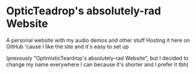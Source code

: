 # OpticTeadrop's absolutely-rad Website
A personal website with my audio demos and other stuff
Hosting it here on GitHub 'cause I like the site and it's easy to set up

(prevously "OptimisticTeardrop's absolutely-rad Website", but I decided to change my name everywhere I can because it's shorter and I prefer it tbh)

